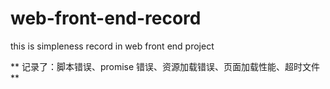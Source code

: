 # web-front-end-record
this is simpleness record in web front end project

** 记录了：脚本错误、promise 错误、资源加载错误、页面加载性能、超时文件 **